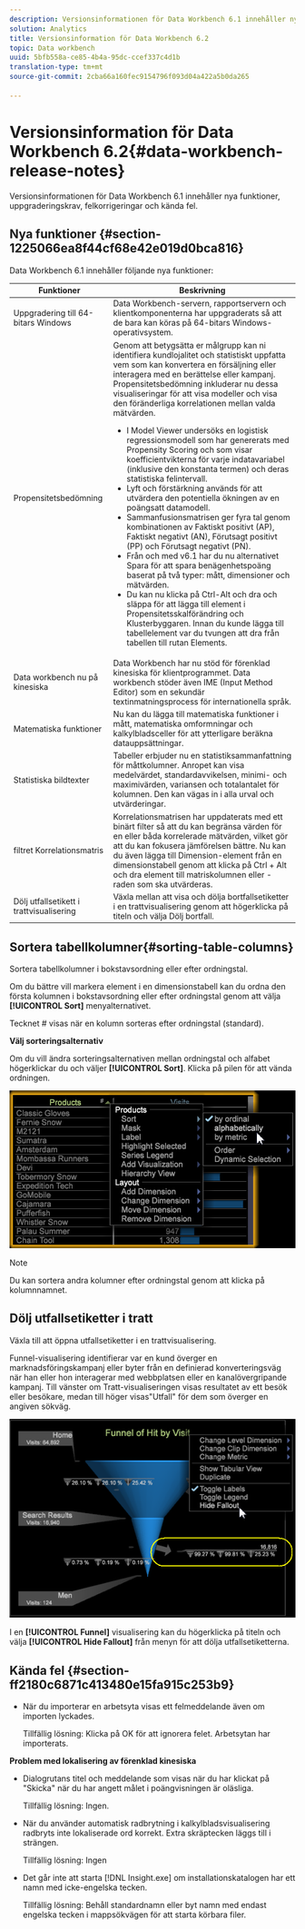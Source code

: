 ```yaml
---
description: Versionsinformationen för Data Workbench 6.1 innehåller nya funktioner, uppgraderingskrav, felkorrigeringar och kända fel.
solution: Analytics
title: Versionsinformation för Data Workbench 6.2
topic: Data workbench
uuid: 5bfb558a-ce85-4b4a-95dc-ccef337c4d1b
translation-type: tm+mt
source-git-commit: 2cba66a160fec9154796f093d04a422a5b0da265

---
```



# Versionsinformation för Data Workbench 6.2{#data-workbench-release-notes}

Versionsinformationen för Data Workbench 6.1 innehåller nya funktioner, uppgraderingskrav, felkorrigeringar och kända fel.

## Nya funktioner {#section-1225066ea8f44cf68e42e019d0bca816}

Data Workbench 6.1 innehåller följande nya funktioner:

| Funktioner | Beskrivning |
|--- |--- |
| Uppgradering till 64-bitars Windows | Data Workbench-servern, rapportservern och klientkomponenterna har uppgraderats så att de bara kan köras på 64-bitars Windows-operativsystem. |
| Propensitetsbedömning | Genom att betygsätta er målgrupp kan ni identifiera kundlojalitet och statistiskt uppfatta vem som kan konvertera en försäljning eller interagera med en berättelse eller kampanj. Propensitetsbedömning inkluderar nu dessa visualiseringar för att visa modeller och visa den föränderliga korrelationen mellan valda mätvärden.<ul><li>I Model Viewer undersöks en logistisk regressionsmodell som har genererats med Propensity Scoring och som visar koefficientvikterna för varje indatavariabel (inklusive den konstanta termen) och deras statistiska felintervall. </li><li>Lyft och förstärkning används för att utvärdera den potentiella ökningen av en poängsatt datamodell.</li><li>Sammanfusionsmatrisen ger fyra tal genom kombinationen av Faktiskt positivt (AP), Faktiskt negativt (AN), Förutsagt positivt (PP) och Förutsagt negativt (PN).</li> <li>Från och med v6.1 har du nu alternativet Spara för att spara benägenhetspoäng baserat på två typer: mått, dimensioner och mätvärden.</li><li>Du kan nu klicka på Ctrl-Alt och dra och släppa för att lägga till element i Propensitetsskalförändring och Klusterbyggaren. Innan du kunde lägga till tabellelement var du tvungen att dra från tabellen till rutan Elements.</li></ul> |
| Data workbench nu på kinesiska | Data Workbench har nu stöd för förenklad kinesiska för klientprogrammet. Data workbench stöder även IME (Input Method Editor) som en sekundär textinmatningsprocess för internationella språk. |
| Matematiska funktioner | Nu kan du lägga till matematiska funktioner i mått, matematiska omformningar och kalkylbladsceller för att ytterligare beräkna datauppsättningar. |
| Statistiska bildtexter | Tabeller erbjuder nu en statistiksammanfattning för måttkolumner. Anropet kan visa medelvärdet, standardavvikelsen, minimi- och maximivärden, variansen och totalantalet för kolumnen. Den kan vägas in i alla urval och utvärderingar. |
| filtret Korrelationsmatris | Korrelationsmatrisen har uppdaterats med ett binärt filter så att du kan begränsa värden för en eller båda korrelerade mätvärden, vilket gör att du kan fokusera jämförelsen bättre. Nu kan du även lägga till Dimension-element från en dimensionstabell genom att klicka på Ctrl + Alt och dra element till matriskolumnen eller -raden som ska utvärderas. |
| Dölj utfallsetikett i trattvisualisering | Växla mellan att visa och dölja bortfallsetiketter i en trattvisualisering genom att högerklicka på titeln och välja Dölj bortfall. |

## Sortera tabellkolumner{#sorting-table-columns}

Sortera tabellkolumner i bokstavsordning eller efter ordningstal.

Om du bättre vill markera element i en dimensionstabell kan du ordna den första kolumnen i bokstavsordning eller efter ordningstal genom att välja **[!UICONTROL Sort]** menyalternativet.

Tecknet # visas när en kolumn sorteras efter ordningstal (standard).

**Välj sorteringsalternativ**

Om du vill ändra sorteringsalternativen mellan ordningstal och alfabet högerklickar du och väljer **[!UICONTROL Sort]**. Klicka på pilen för att vända ordningen.

![](assets/sort_table_alpha.png)

>[!NOTE]
>
>Du kan sortera andra kolumner efter ordningstal genom att klicka på kolumnnamnet.

## Dölj utfallsetiketter i tratt

Växla till att öppna utfallsetiketter i en trattvisualisering.

Funnel-visualisering identifierar var en kund överger en marknadsföringskampanj eller byter från en definierad konverteringsväg när han eller hon interagerar med webbplatsen eller en kanalövergripande kampanj. Till vänster om Tratt-visualiseringen visas resultatet av ett besök eller besökare, medan till höger visas&quot;Utfall&quot; för dem som överger en angiven sökväg.

![](assets/c_funnel_hide_fallout.png)

I en **[!UICONTROL Funnel]** visualisering kan du högerklicka på titeln och välja **[!UICONTROL Hide Fallout]** från menyn för att dölja utfallsetiketterna.

## Kända fel {#section-ff2180c6871c413480e15fa915c253b9}

* När du importerar en arbetsyta visas ett felmeddelande även om importen lyckades.

   Tillfällig lösning: Klicka på OK för att ignorera felet. Arbetsytan har importerats.

**Problem med lokalisering av förenklad kinesiska**

* Dialogrutans titel och meddelande som visas när du har klickat på &quot;Skicka&quot; när du har angett målet i poängvisningen är oläsliga.

   Tillfällig lösning: Ingen.
* När du använder automatisk radbrytning i kalkylbladsvisualisering radbryts inte lokaliserade ord korrekt. Extra skräptecken läggs till i strängen.

   Tillfällig lösning: Ingen
* Det går inte att starta [!DNL Insight.exe] om installationskatalogen har ett namn med icke-engelska tecken.

   Tillfällig lösning: Behåll standardnamn eller byt namn med endast engelska tecken i mappsökvägen för att starta körbara filer.

